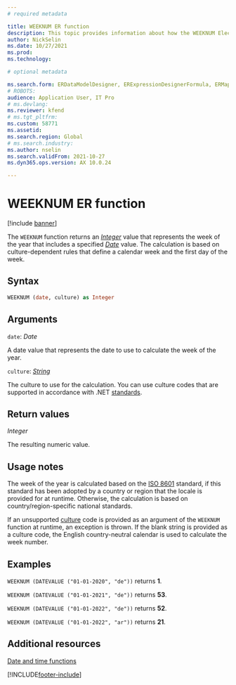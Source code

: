 ```yaml
---
# required metadata

title: WEEKNUM ER function
description: This topic provides information about how the WEEKNUM Electronic reporting (ER) function is used.
author: NickSelin
ms.date: 10/27/2021
ms.prod: 
ms.technology: 

# optional metadata

ms.search.form: ERDataModelDesigner, ERExpressionDesignerFormula, ERMappedFormatDesigner, ERModelMappingDesigner
# ROBOTS: 
audience: Application User, IT Pro
# ms.devlang: 
ms.reviewer: kfend
# ms.tgt_pltfrm: 
ms.custom: 58771
ms.assetid: 
ms.search.region: Global
# ms.search.industry: 
ms.author: nselin
ms.search.validFrom: 2021-10-27
ms.dyn365.ops.version: AX 10.0.24

---
```


# WEEKNUM ER function

[!include [banner](../includes/banner.md)]

The `WEEKNUM` function returns an *[Integer](er-formula-supported-data-types-primitive.md#integer)* value that represents the week of the year that includes a specified *[Date](er-formula-supported-data-types-primitive.md#date)* value. The calculation is based on culture-dependent rules that define a calendar week and the first day of the week.

## Syntax

```vb
WEEKNUM (date, culture) as Integer
```

## <a name="arguments">Arguments</a>

`date`: *Date*

A date value that represents the date to use to calculate the week of the year.

`culture`: *[String](er-formula-supported-data-types-primitive.md#string)*

The culture to use for the calculation. You can use culture codes that are supported in accordance with .NET [standards](/dotnet/api/system.globalization.cultureinfo.getcultures?view=net-5.0).

## Return values

*Integer*

The resulting numeric value.

## Usage notes

The week of the year is calculated based on the [ISO 8601](https://www.iso.org/iso-8601-date-and-time-format.html) standard, if this standard has been adopted by a country or region that the locale is provided for at runtime. Otherwise, the calculation is based on country/region-specific national standards.

If an unsupported [culture](#arguments) code is provided as an argument of the `WEEKNUM` function at runtime, an exception is thrown. If the blank string is provided as a culture code, the English country-neutral calendar is used to calculate the week number.

## Examples

`WEEKNUM (DATEVALUE ("01-01-2020", "de"))` returns **1**.

`WEEKNUM (DATEVALUE ("01-01-2021", "de"))` returns **53**.

`WEEKNUM (DATEVALUE ("01-01-2022", "de"))` returns **52**.

`WEEKNUM (DATEVALUE ("01-01-2022", "ar"))` returns **21**.

## Additional resources

[Date and time functions](er-functions-category-datetime.md)

[!INCLUDE[footer-include](../../../includes/footer-banner.md)]

